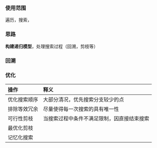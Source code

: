 ### 使用范围

   遍历，搜索，

### 思路
	
**构建递归模型**，处理搜索过程（回溯，剪枝等）


### 回溯





### 优化 
|   操作   | 释义    |
|:-----|:-----|
|   优化搜索顺序   | 大部分清况，优先搜索分支较少的点     |
|   排除等效冗余    | 尽量使得每一次搜索的具有唯一性     |
|   可行性剪枝   |  当搜索过程中条件不满足限制，因直接结束搜索    |
|   最优化剪枝  |        |
|    记忆化搜索  |      |







